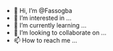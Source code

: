 - 👋 Hi, I’m @Fassogba
- 👀 I’m interested in ...
- 🌱 I’m currently learning ...
- 💞️ I’m looking to collaborate on ...
- 📫 How to reach me ...

<!---
Fassogba/Fassogba is a ✨ special ✨ repository because its `README.md` (this file) appears on your GitHub profile.
You can click the Preview link to take a look at your changes.
--->
